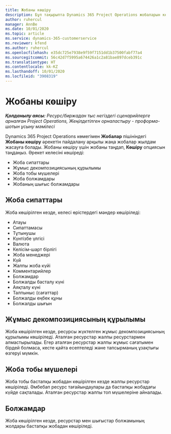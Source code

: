 ```yaml
---
title: Жобаны көшіру
description: Бұл тақырыпта Dynamics 365 Project Operations жобаларын көшіру туралы ақпарат берілген.
author: ruhercul
manager: AnnBe
ms.date: 10/01/2020
ms.topic: article
ms.service: dynamics-365-customerservice
ms.reviewer: kfend
ms.author: ruhercul
ms.openlocfilehash: e35dc725e7938e9f59f7151dd1b37500fabf77a4
ms.sourcegitcommit: 56c42d7f5995a674426a1c2a81bae897dceb391c
ms.translationtype: HT
ms.contentlocale: kk-KZ
ms.lasthandoff: 10/01/2020
ms.locfileid: "3908319"
---
```

# <a name="copy-a-project"></a>Жобаны көшіру

_**Қолданылу аясы:** Ресурс/биржадан тыс негіздегі сценарийлерге арналған Project Operations, Жеңілдетілген орналастыру - проформа-шотын ұсыну мәмілесі_

Dynamics 365 Project Operations көмегімен **Жобалар** пішініндегі **Жобаны көшіру** әрекетін пайдалану арқылы жаңа жобалар жылдам жасауға болады. Жобаны көшіру үшін жобаны таңдап, **Көшіру** опциясын таңдаңыз. Әрекет келесіні көшіреді:

- Жоба сипаттары
- Жұмыс декомпозициясының құрылымы
- Жоба тобы мүшелері
- Жоба болжамдары
- Жобаның шығыс болжамдары

## <a name="project-properties"></a>Жоба сипаттары

Жоба көшірілген кезде, келесі өрістердегі мәндер көшіріледі:

- Атауы
- Сипаттамасы
- Тұтынушы
- Күнтізбе үлгісі
- Валюта
- Келісім-шарт бірлігі
- Жоба менеджері
- Күй
- Жалпы жоба күйі
- Комментарийлер
- Болжамдар
- Болжалды басталу күні
- Аяқталу күні
- Талпыныс (сағаттар)
- Болжалды еңбек құны
- Болжалды шығын

## <a name="work-breakdown-structure"></a>Жұмыс декомпозициясының құрылымы

Жоба көшірілген кезде, ресурсы жүктелген жұмыс декомпозициясының құрылымы көшіріледі. Аталған ресурстар жалпы ресурстармен алмастырылады. Егер аталған ресурстар жалпы жұмыс сағатымен бірдей болмаса, кесте қайта есептеледі және тапсырманың ұзақтығы өзгеруі мүмкін.

## <a name="project-team-members"></a>Жоба тобы мүшелері

Жоба тобы бастапқы жобадан көшірілген кезде жалпы ресурстар көшіріледі. Әмбебап ресурс тағайындаулары да бастапқы жобадағы күйде сақталады. Аталған ресурстар жалпы топ мүшелеріне айналады.

## <a name="estimates"></a>Болжамдар

Жоба көшірілген кезде, ресурстар мен шығыстар болжамының жолдары бастапқы жобадан көшіріледі.